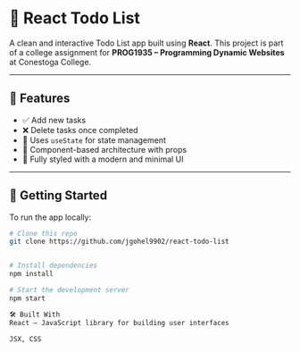 # 📝 React Todo List

A clean and interactive Todo List app built using **React**. This project is part of a college assignment for **PROG1935 – Programming Dynamic Websites** at Conestoga College.

---

## 🎯 Features

- ✅ Add new tasks
- ❌ Delete tasks once completed
- 🧠 Uses `useState` for state management
- 📡 Component-based architecture with props
- 🎨 Fully styled with a modern and minimal UI

---


## 🚀 Getting Started

To run the app locally:

```bash
# Clone this repo
git clone https://github.com/jgohel9902/react-todo-list


# Install dependencies
npm install

# Start the development server
npm start

🛠️ Built With
React – JavaScript library for building user interfaces

JSX, CSS



